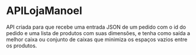 # APILojaManoel
API criada para que recebe uma entrada JSON de um pedido com o id do pedido e uma lista de produtos com suas dimensões, e tenha como saída a melhor caixa ou conjunto de caixas que minimiza os espaços vazios entre os produtos.
